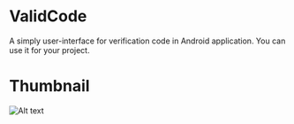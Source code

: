 # ValidCode
A simply user-interface for verification code in Android application. You can use it for your project.

# Thumbnail
![Alt text](https://image.ibb.co/ipvkZ5/Code_Verification_in_Sketch_App_to_Android_XML_Tutorial.png)
